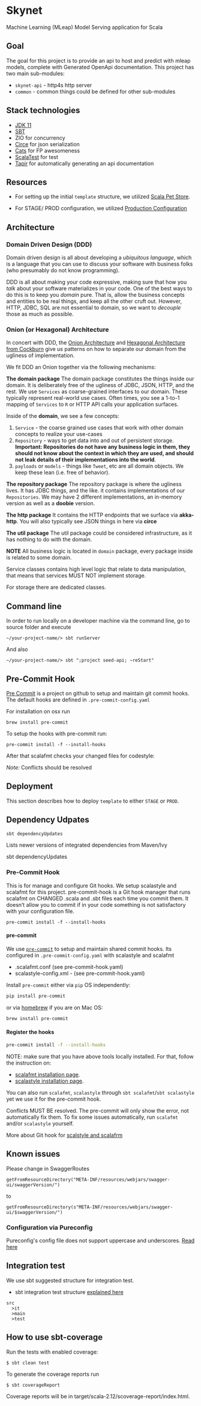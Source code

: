 Skynet
=============================

Machine Learning (MLeap) Model Serving application for Scala

## Goal
The goal for this project is to provide an api to host and predict with mleap models, complete with Generated OpenApi documentation. This project has two main sub-modules:
 - `skynet-api` - http4s http server
 - `common` - common things could be defined for other sub-modules 


## Stack technologies

- [JDK 11](http://www.oracle.com/technetwork/java/javase/downloads/index.html)
- [SBT](http://www.scala-sbt.org/release/docs/Getting-Started/Setup.html)
- ZIO for concurrency
- [Circe](https://circe.github.io/circe/) for json serialization
- [Cats](https://typelevel.org/cats/) for FP awesomeness
- [ScalaTest](http://www.scalatest.org/) for test
- [Tapir](https://github.com/softwaremill/tapir) for automatically generating an api documentation

## Resources

- For setting up the initial `template` structure, we utilized
  [Scala Pet Store](https://github.com/pauljamescleary/scala-pet-store).

- For STAGE/ PROD configuration, we utilized [Production
  Configuration](https://www.playframework.com/documentation/2.6.x/ProductionConfiguration#overriding-configuration-with-system-properties)

## Architecture
### Domain Driven Design (DDD)
Domain driven design is all about developing a _ubiquitous language_, which is a language that you can use to discuss your software with business folks (who presumably do not know programming).

DDD is all about making your code expressive, making sure that how you _talk_ about your software materializes in your code.  One of the best ways to do this is to keep you _domain_ pure.  That is, allow the business concepts and entities to be real things, and keep all the other cruft out.  However, HTTP, JDBC, SQL are not essential to domain, so we want to _decouple_ those as much as possible.

### Onion (or Hexagonal) Architecture
In concert with DDD, the [Onion Architecture](https://jeffreypalermo.com/2008/08/the-onion-architecture-part-3/) and [Hexagonal Architecture from Cockburn](https://java-design-patterns.com/patterns/hexagonal/) give us patterns on how to separate our domain from the ugliness of implementation.

We fit DDD an Onion together via the following mechanisms:

**The domain package**
The domain package constitutes the things inside our domain.  It is deliberately free of the ugliness of JDBC, JSON, HTTP, and the rest.
We use `Services` as coarse-grained interfaces to our domain.  These typically represent real-world use cases. Often times, you see a 1-to-1 mapping of `Services` to `R` or HTTP API calls your application surfaces.

Inside of the **domain**, we see a few concepts:

1. `Service` - the coarse grained use cases that work with other domain concepts to realize your use-cases
1. `Repository` - ways to get data into and out of persistent storage.  **Important: Repositories do not have any business logic in them, they should not know about the context in which they are used, and should not leak details of their implementations into the world**.
1. `payloads` or `models` - things like `Tweet`, etc are all domain objects.  We keep these lean (i.e. free of behavior).

**The repository package**
The repository package is where the ugliness lives.  It has JDBC things, and the like.
it contains implementations of our `Repositories`.  We may have 2 different implementations, an in-memory version as well as a **doobie** version.

**The http package**
It contains the HTTP endpoints that we surface via **akka-http**.  You will also typically see JSON things in here via **circe**

**The util package**
The util package could be considered infrastructure, as it has nothing to do with the domain.

**NOTE**
All business logic is located in `domain` package, every package inside is
related to some domain.

Service classes contains high level logic that relate to data manipulation,
that means that services MUST NOT implement storage.

For storage there are dedicated classes.

## Command line

In order to run locally on a developer machine via the command line, go to
source folder and execute

```
~/your-project-name/> sbt runServer
```

And also
```
~/your-project-name/> sbt ";project seed-api; ~reStart"
```

## Pre-Commit Hook

[Pre Commit](https://github.com/pre-commit/pre-commit) is a project on github to setup and maintain
git commit hooks. The default hooks are defined in `.pre-commit-config.yaml`

For installation on osx run
```
brew install pre-commit
```

To setup the hooks with pre-commit run:
```
pre-commit install -f --install-hooks
```

After that scalafmt checks your changed files for codestyle:

_Note:_ Conflicts should be resolved

## Deployment

This section describes how to deploy `template` to either `STAGE` or `PROD`.

## Dependency Udpates
```bash
sbt dependencyUpdates
```

Lists newer versions of integrated dependencies from Maven/Ivy

sbt dependencyUpdates

### Pre-Commit Hook
This is for manage and configure Git hooks. We setup scalastyle and scalafmt for this project.
pre-commit-hook is a Git hook manager that runs scalafmt on CHANGED .scala and .sbt files each time you commit them.
It doesn’t allow you to commit if in your code something is not satisfactory with your configuration file.
```
pre-commit install -f --install-hooks
```
#### pre-commit

We use [`pre-commit`](https://github.com/pre-commit/pre-commit) to setup and maintain shared commit hooks.
Its configured in `.pre-commit-config.yaml` with scalastyle and scalafmt
- .scalafmt.conf (see pre-commit-hook.yaml)
- scalastyle-config.xml - (see pre-commit-hook.yaml)

Install `pre-commit` either via `pip` OS independently:
```bash
pip install pre-commit
```

or via [homebrew](https://brew.sh/) if you are on Mac OS:
```bash
brew install pre-commit
```

#### Register the hooks
```bash
pre-commit install -f --install-hooks
```

NOTE: make sure that you have above tools locally installed. For that, follow the instruction on:
- [scalafmt installation page](https://scalameta.org/scalafmt/docs/installation.html).
- [scalastyle installation page](http://www.scalastyle.org/command-line.html).

You can also run `scalafmt`, `scalastyle` through `sbt scalafmt`/`sbt scalastyle` yet we use it for the pre-commit hook.

Conflicts MUST BE resolved. The pre-commit will only show the error, not automatically fix them.
To fix some issues automatically, run `scalafmt` and/or `scalastyle` yourself.

More about Git hook for [scalstyle and scalafrm](https://gist.github.com/Bunyod/9f4ba570b9ce7c13d94025c070a499b8)

## Known issues
Please change in SwaggerRoutes
```
getFromResourceDirectory("META-INF/resources/webjars/swagger-ui/swaggerVersion/")
```
to
```
getFromResourceDirectory(s"META-INF/resources/webjars/swagger-ui/$swaggerVersion/")
```

### Configuration via Pureconfig

Pureconfig's config file does not support uppercase and underscores. [Read here](https://github.com/pureconfig/pureconfig/issues/394)

## Integration test
We use sbt suggested structure for integration test.
- sbt integration test structure [explained here](https://www.scala-sbt.org/1.x/docs/Testing.html#Integration+Tests)

```
src
  >it
  >main
  >test
```

## How to use sbt-coverage

Run the tests with enabled coverage:
```
$ sbt clean test
```

To generate the coverage reports run
```
$ sbt coverageReport
```

Coverage reports will be in target/scala-2.12/scoverage-report/index.html.
